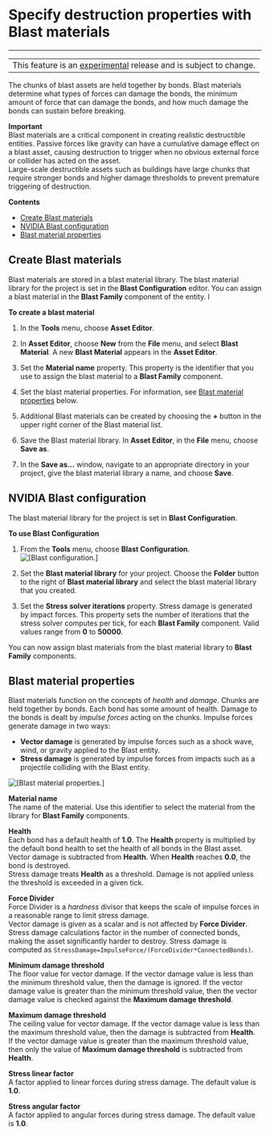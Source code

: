 # Specify destruction properties with Blast materials<a name="nvidia-blast-materials"></a>


****  

|  | 
| --- |
| This feature is an [experimental](https://docs.aws.amazon.com/lumberyard/latest/userguide/ly-glos-chap.html#experimental) release and is subject to change\.  | 

The chunks of blast assets are held together by bonds\. Blast materials determine what types of forces can damage the bonds, the minimum amount of force that can damage the bonds, and how much damage the bonds can sustain before breaking\. 

**Important**  
Blast materials are a critical component in creating realistic destructible entities\. Passive forces like gravity can have a cumulative damage effect on a blast asset, causing destruction to trigger when no obvious external force or collider has acted on the asset\.   
Large\-scale destructible assets such as buildings have large chunks that require stronger bonds and higher damage thresholds to prevent premature triggering of destruction\. 

**Contents**
+ [Create Blast materials](#nvidia-blast-create-blast-material)
+ [NVIDIA Blast configuration](#nvidia-blast-configuration)
+ [Blast material properties](#nvidia-blast-material-properties)

## Create Blast materials<a name="nvidia-blast-create-blast-material"></a>

Blast materials are stored in a blast material library\. The blast material library for the project is set in the **Blast Configuration** editor\. You can assign a blast material in the **Blast Family** component of the entity\. l

**To create a blast material**

1. In the **Tools** menu, choose **Asset Editor**\. 

1. In **Asset Editor**, choose **New** from the **File** menu, and select **Blast Material**\. A new **Blast Material** appears in the **Asset Editor**\. 

1. Set the **Material name** property\. This property is the identifier that you use to assign the blast material to a **Blast Family** component\. 

1. Set the blast material properties\. For information, see [Blast material properties](#nvidia-blast-material-properties) below\. 

1. Additional Blast materials can be created by choosing the **\+** button in the upper right corner of the Blast material list\. 

1. Save the Blast material library\. In **Asset Editor**, in the **File** menu, choose **Save as**\. 

1. In the **Save as\.\.\.** window, navigate to an appropriate directory in your project, give the blast material library a name, and choose **Save**\. 

## NVIDIA Blast configuration<a name="nvidia-blast-configuration"></a>

The blast material library for the project is set in **Blast Configuration**\. 

**To use Blast Configuration**

1. From the **Tools** menu, choose **Blast Configuration**\.   
![\[Blast configuration.\]](http://docs.aws.amazon.com/lumberyard/latest/userguide/images/physx/blast/ui-blast-configuration-1.27.png)

1. Set the **Blast material library** for your project\. Choose the **Folder** button to the right of **Blast material library** and select the blast material library that you created\. 

1. Set the **Stress solver iterations** property\. Stress damage is generated by impact forces\. This property sets the number of iterations that the stress solver computes per tick, for each **Blast Family** component\. Valid values range from **0** to **50000**\. 

You can now assign blast materials from the blast material library to **Blast Family** components\. 

## Blast material properties<a name="nvidia-blast-material-properties"></a>

Blast materials function on the concepts of *health* and *damage*\. Chunks are held together by bonds\. Each bond has some amount of health\. Damage to the bonds is dealt by *impulse forces* acting on the chunks\. Impulse forces generate damage in two ways: 
+ **Vector damage** is generated by impulse forces such as a shock wave, wind, or gravity applied to the Blast entity\. 
+ **Stress damage** is generated by impulse forces from impacts such as a projectile colliding with the Blast entity\. 

![\[Blast material properties.\]](http://docs.aws.amazon.com/lumberyard/latest/userguide/images/physx/blast/ui-blast-material-1.27.png)

**Material name**  
The name of the material\. Use this identifier to select the material from the library for **Blast Family** components\. 

**Health**  
Each bond has a default health of **1\.0**\. The **Health** property is multiplied by the default bond health to set the health of all bonds in the Blast asset\.   
Vector damage is subtracted from **Health**\. When **Health** reaches **0\.0**, the bond is destroyed\.   
Stress damage treats **Health** as a threshold\. Damage is not applied unless the threshold is exceeded in a given tick\. 

**Force Divider**  
Force Divider is a *hardness* divisor that keeps the scale of impulse forces in a reasonable range to limit stress damage\.   
Vector damage is given as a scalar and is not affected by **Force Divider**\.   
Stress damage calculations factor in the number of connected bonds, making the asset significantly harder to destroy\. Stress damage is computed as `StressDamage=ImpulseForce/(ForceDivider*ConnectedBonds)`\. 

**Minimum damage threshold**  
The floor value for vector damage\. If the vector damage value is less than the minimum threshold value, then the damage is ignored\. If the vector damage value is greater than the minimum threshold value, then the vector damage value is checked against the **Maximum damage threshold**\. 

**Maximum damage threshold**  
The ceiling value for vector damage\. If the vector damage value is less than the maximum threshold value, then the damage is subtracted from **Health**\. If the vector damage value is greater than the maximum threshold value, then only the value of **Maximum damage threshold** is subtracted from **Health**\. 

**Stress linear factor**  
A factor applied to linear forces during stress damage\. The default value is **1\.0**\. 

**Stress angular factor**  
A factor applied to angular forces during stress damage\. The default value is **1\.0**\. 